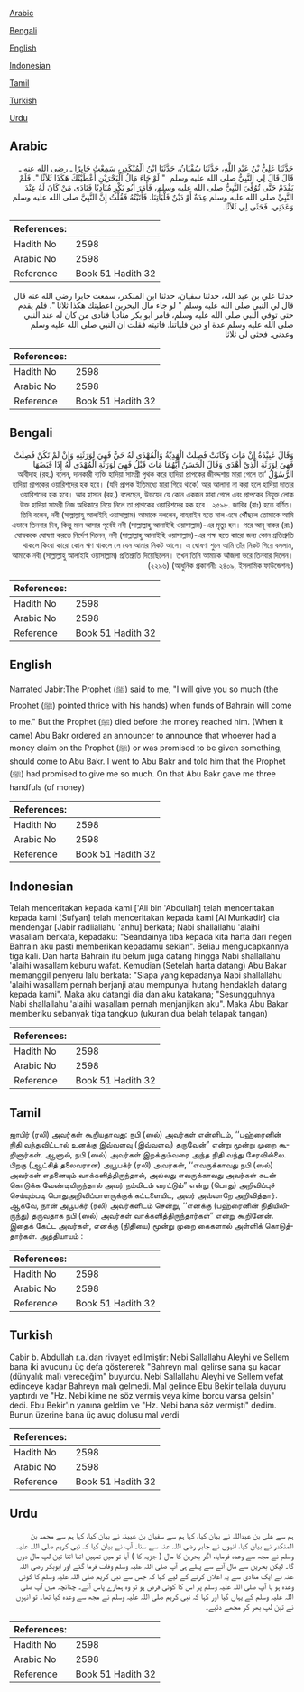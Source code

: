 [Arabic](#arabic)

[Bengali](#bengali)

[English](#english)

[Indonesian](#indonesian)

[Tamil](#tamil)

[Turkish](#turkish)

[Urdu](#urdu)

## Arabic


<div dir="rtl" lang="ar" style={{fontSize:'larger',backgroundColor:'#f8f9fa',padding:20}}>
حَدَّثَنَا عَلِيُّ بْنُ عَبْدِ اللَّهِ، حَدَّثَنَا سُفْيَانُ، حَدَّثَنَا ابْنُ الْمُنْكَدِرِ، سَمِعْتُ جَابِرًا ـ رضى الله عنه ـ قَالَ قَالَ لِي النَّبِيُّ صلى الله عليه وسلم ‏ "‏ لَوْ جَاءَ مَالُ الْبَحْرَيْنِ أَعْطَيْتُكَ هَكَذَا ثَلاَثًا ‏"‏‏.‏ فَلَمْ يَقْدَمْ حَتَّى تُوُفِّيَ النَّبِيُّ صلى الله عليه وسلم، فَأَمَرَ أَبُو بَكْرٍ مُنَادِيًا فَنَادَى مَنْ كَانَ لَهُ عِنْدَ النَّبِيِّ صلى الله عليه وسلم عِدَةٌ أَوْ دَيْنٌ فَلْيَأْتِنَا‏.‏ فَأَتَيْتُهُ فَقُلْتُ إِنَّ النَّبِيَّ صلى الله عليه وسلم وَعَدَنِي‏.‏ فَحَثَى لِي ثَلاَثًا‏.‏
</div>
<div style={{backgroundColor:'#f8f9fa',padding:20, marginBottom: 10}}><table> <thead> <tr> <th>References:</th> <th></th> </tr> </thead> <tbody><tr><td>Hadith No</td><td>2598</td></tr><tr><td>Arabic No</td><td>2598</td></tr><tr><td>Reference</td><td>Book 51 Hadith 32</td></tr></tbody></table></div>


<div dir="rtl" lang="ar" style={{fontSize:'larger',backgroundColor:'#f8f9fa',padding:20}}>
حدثنا علي بن عبد الله، حدثنا سفيان، حدثنا ابن المنكدر، سمعت جابرا رضى الله عنه قال قال لي النبي صلى الله عليه وسلم " لو جاء مال البحرين اعطيتك هكذا ثلاثا ". فلم يقدم حتى توفي النبي صلى الله عليه وسلم، فامر ابو بكر مناديا فنادى من كان له عند النبي صلى الله عليه وسلم عدة او دين فلياتنا. فاتيته فقلت ان النبي صلى الله عليه وسلم وعدني. فحثى لي ثلاثا
</div>
<div style={{backgroundColor:'#f8f9fa',padding:20, marginBottom: 10}}><table> <thead> <tr> <th>References:</th> <th></th> </tr> </thead> <tbody><tr><td>Hadith No</td><td>2598</td></tr><tr><td>Arabic No</td><td>2598</td></tr><tr><td>Reference</td><td>Book 51 Hadith 32</td></tr></tbody></table></div>

## Bengali


<div dir="rtl" lang="bn" style={{fontSize:'larger',backgroundColor:'#f8f9fa',padding:20}}>
وَقَالَ عَبِيْدَةُ إِنْ مَاتَ وَكَانَتْ فُصِلَتْ الْهَدِيَّةُ وَالْمُهْدَى لَهُ حَيٌّ فَهِيَ لِوَرَثَتِهِ وَإِنْ لَمْ تَكُنْ فُصِلَتْ فَهِيَ لِوَرَثَةِ الَّذِيْ أَهْدَى وَقَالَ الْحَسَنُ أَيُّهُمَا مَاتَ قَبْلُ فَهِيَ لِوَرَثَةِ الْمُهْدَى لَهُ إِذَا قَبَضَهَا الرَّسُوْلُ ‘আবীদাহ (রহ.) বলেন, দানকারী ব্যক্তি হাদিয়া সামগ্রী পৃথক করে হাদিয়া প্রাপকের জীবদ্দশায় মারা গেলে তা হাদিয়া প্রাপকের ওয়ারিশদের হক হবে। (যদি প্রাপক ইতিমধ্যে মারা গিয়ে থাকে) আর আলাদা না করা হলে হাদিয়া দাতার ওয়ারিশদের হক হবে। আর হাসান (রহ.) বলেছেন, উভয়ের যে কোন একজন মারা গেলে এবং প্রাপকের নিযুক্ত লোক উক্ত হাদিয়া সামগ্রী নিজ অধিকারে নিয়ে নিলে তা প্রাপকের ওয়ারিশদের হক হবে। ২৫৯৮. জাবির (রাঃ) হতে বর্ণিত। তিনি বলেন, নবী (সাল্লাল্লাহু আলাইহি ওয়াসাল্লাম) আমাকে বললেন, বাহরাইন হতে মাল এসে পৌঁছলে তোমাকে আমি এভাবে তিনবার দিব, কিন্তু মাল আসার পূর্বেই নবী (সাল্লাল্লাহু আলাইহি ওয়াসাল্লাম)-এর মৃত্যু হল। পরে আবূ বাকর (রাঃ) ঘোষককে ঘোষণা করতে নির্দেশ দিলেন, নবী (সাল্লাল্লাহু আলাইহি ওয়াসাল্লাম)-এর পক্ষ হতে কারো জন্য কোন প্রতিশ্রুতি থাকলে কিংবা কারো কোন ঋণ থাকলে সে যেন আমার নিকট আসে। এ ঘোষণা শুনে আমি তাঁর নিকট গিয়ে বললাম, আমাকে নবী (সাল্লাল্লাহু আলাইহি ওয়াসাল্লাম) প্রতিশ্রুতি দিয়েছিলেন। তখন তিনি আমাকে আঁজলা ভরে তিনবার দিলেন। (২২৯৬) (আধুনিক প্রকাশনীঃ ২৪০৯, ইসলামিক ফাউন্ডেশনঃ)
</div>
<div style={{backgroundColor:'#f8f9fa',padding:20, marginBottom: 10}}><table> <thead> <tr> <th>References:</th> <th></th> </tr> </thead> <tbody><tr><td>Hadith No</td><td>2598</td></tr><tr><td>Arabic No</td><td>2598</td></tr><tr><td>Reference</td><td>Book 51 Hadith 32</td></tr></tbody></table></div>

## English


<div dir="ltr" lang="en" style={{fontSize:'larger',backgroundColor:'#f8f9fa',padding:20}}>
Narrated Jabir:The Prophet (ﷺ) said to me, "I will give you so much (the Prophet (ﷺ) pointed thrice with his hands) when funds of Bahrain will come to me." But the Prophet (ﷺ) died before the money reached him. (When it came) Abu Bakr ordered an announcer to announce that whoever had a money claim on the Prophet (ﷺ) or was promised to be given something, should come to Abu Bakr. I went to Abu Bakr and told him that the Prophet (ﷺ) had promised to give me so much. On that Abu Bakr gave me three handfuls (of money)
</div>
<div style={{backgroundColor:'#f8f9fa',padding:20, marginBottom: 10}}><table> <thead> <tr> <th>References:</th> <th></th> </tr> </thead> <tbody><tr><td>Hadith No</td><td>2598</td></tr><tr><td>Arabic No</td><td>2598</td></tr><tr><td>Reference</td><td>Book 51 Hadith 32</td></tr></tbody></table></div>

## Indonesian


<div dir="ltr" lang="id" style={{fontSize:'larger',backgroundColor:'#f8f9fa',padding:20}}>
Telah menceritakan kepada kami ['Ali bin 'Abdullah] telah menceritakan kepada kami [Sufyan] telah menceritakan kepada kami [Al Munkadir] dia mendengar [Jabir radliallahu 'anhu] berkata; Nabi shallallahu 'alaihi wasallam berkata, kepadaku: "Seandainya tiba kepada kita harta dari negeri Bahrain aku pasti memberikan kepadamu sekian". Beliau mengucapkannya tiga kali. Dan harta Bahrain itu belum juga datang hingga Nabi shallallahu 'alaihi wasallam keburu wafat. Kemudian (Setelah harta datang) Abu Bakar memanggil penyeru lalu berkata: "Siapa yang kepadanya Nabi shallallahu 'alaihi wasallam pernah berjanji atau mempunyai hutang hendaklah datang kepada kami". Maka aku datangi dia dan aku katakana; "Sesungguhnya Nabi shallallahu 'alaihi wasallam pernah menjanjikan aku". Maka Abu Bakar memberiku sebanyak tiga tangkup (ukuran dua belah telapak tangan)
</div>
<div style={{backgroundColor:'#f8f9fa',padding:20, marginBottom: 10}}><table> <thead> <tr> <th>References:</th> <th></th> </tr> </thead> <tbody><tr><td>Hadith No</td><td>2598</td></tr><tr><td>Arabic No</td><td>2598</td></tr><tr><td>Reference</td><td>Book 51 Hadith 32</td></tr></tbody></table></div>

## Tamil


<div dir="ltr" lang="ta" style={{fontSize:'larger',backgroundColor:'#f8f9fa',padding:20}}>
ஜாபிர் (ரலி) அவர்கள் கூறியதாவது: நபி (ஸல்) அவர்கள் என்னிடம், ‘‘பஹ்ரைனின் நிதி வந்துவிட்டால் உனக்கு இவ்வளவு (இவ்வளவு) தருவேன்” என்று மூன்று முறை கூறினார்கள். ஆனால், நபி (ஸல்) அவர்கள் இறக்கும்வரை அந்த நிதி வந்து சேரவில்லை. பிறகு (ஆட்சித் தலைவரான) அபூபக்ர் (ரலி) அவர்கள், ‘‘எவருக்காவது நபி (ஸல்) அவர்கள் எதனையும் வாக்களித்திருந்தால், அல்லது எவருக்காவது அவர்கள் கடன் கொடுக்க வேண்டியிருந்தால் அவர் நம்மிடம் வரட்டும்” என்று (பொது) அறிவிப்புச் செய்யும்படி பொதுஅறிவிப்பாளருக்குக் கட்டளையிட, அவர் அவ்வாறே அறிவித்தார். ஆகவே, நான் அபூபக்ர் (ரலி) அவர்களிடம் சென்று, ‘‘எனக்கு (பஹ்ரைனின் நிதியிலிருந்து) தருவதாக நபி (ஸல்) அவர்கள் வாக்களித்திருந்தார்கள்” என்று கூறினேன். இதைக் கேட்ட அவர்கள், எனக்கு (நிதியை) மூன்று முறை கைகளால் அள்ளிக் கொடுத்தார்கள். அத்தியாயம் :
</div>
<div style={{backgroundColor:'#f8f9fa',padding:20, marginBottom: 10}}><table> <thead> <tr> <th>References:</th> <th></th> </tr> </thead> <tbody><tr><td>Hadith No</td><td>2598</td></tr><tr><td>Arabic No</td><td>2598</td></tr><tr><td>Reference</td><td>Book 51 Hadith 32</td></tr></tbody></table></div>

## Turkish


<div dir="ltr" lang="tr" style={{fontSize:'larger',backgroundColor:'#f8f9fa',padding:20}}>
Cabir b. Abdullah r.a.'dan rivayet edilmiştir: Nebi Sallallahu Aleyhi ve Sellem bana iki avucunu üç defa göstererek "Bahreyn malı gelirse sana şu kadar (dünyalık mal) vereceğim" buyurdu. Nebi Sallallahu Aleyhi ve Sellem vefat edinceye kadar Bahreyn malı gelmedi. Mal gelince Ebu Bekir tellala duyuru yaptırdı ve "Hz. Nebi kime ne söz vermiş veya kime borcu varsa gelsin" dedi. Ebu Bekir'in yanına geldim ve "Hz. Nebi bana söz vermişti" dedim. Bunun üzerine bana üç avuç dolusu mal verdi
</div>
<div style={{backgroundColor:'#f8f9fa',padding:20, marginBottom: 10}}><table> <thead> <tr> <th>References:</th> <th></th> </tr> </thead> <tbody><tr><td>Hadith No</td><td>2598</td></tr><tr><td>Arabic No</td><td>2598</td></tr><tr><td>Reference</td><td>Book 51 Hadith 32</td></tr></tbody></table></div>

## Urdu


<div dir="rtl" lang="ur" style={{fontSize:'larger',backgroundColor:'#f8f9fa',padding:20}}>
ہم سے علی بن عبداللہ نے بیان کیا، کہا ہم سے سفیان بن عیینہ نے بیان کیا، کہا ہم سے محمد بن المنکدر نے بیان کیا، انہوں نے جابر رضی اللہ عنہ سے سنا۔ آپ نے بیان کیا کہ نبی کریم صلی اللہ علیہ وسلم نے مجھ سے وعدہ فرمایا، اگر بحرین کا مال ( جزیہ کا ) آیا تو میں تمہیں اتنا اتنا تین لپ مال دوں گا۔ لیکن بحرین سے مال آنے سے پہلے ہی آپ صلی اللہ علیہ وسلم وفات فرما گئے اور ابوبکر رضی اللہ عنہ نے ایک منادی سے یہ اعلان کرنے کے لیے کہا کہ جس سے نبی کریم صلی اللہ علیہ وسلم کا کوئی وعدہ ہو یا آپ صلی اللہ علیہ وسلم پر اس کا کوئی قرض ہو تو وہ ہمارے پاس آئے۔ چنانچہ میں آپ صلی اللہ علیہ وسلم کے یہاں گیا اور کہا کہ نبی کریم صلی اللہ علیہ وسلم نے مجھ سے وعدہ کیا تھا۔ تو انہوں نے تین لپ بھر کر مجھے دئیے۔
</div>
<div style={{backgroundColor:'#f8f9fa',padding:20, marginBottom: 10}}><table> <thead> <tr> <th>References:</th> <th></th> </tr> </thead> <tbody><tr><td>Hadith No</td><td>2598</td></tr><tr><td>Arabic No</td><td>2598</td></tr><tr><td>Reference</td><td>Book 51 Hadith 32</td></tr></tbody></table></div>